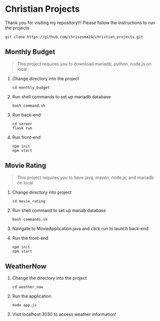 # Christian Projects
Thank you for visiting my repository!!! Please follow the instructions to run the projects
```
git clone https://github.com/chrisosma24/christian_projects.git
````
## Monthly Budget
> This project requires you to download mariadb, python, node.js on local
1. Change directory into the project

   ```
   cd monthly_budget
   ```
2. Run shell commands to set up mariadb database
   
   ```
   bash command.sh
   ```
3. Run back-end
   
   ```
   cd server
   flask run
   ```
4. Run front-end
   
   ```
   npm init
   npm start
   ```

## Movie Rating
> This project requires you to have java, maven, node.js, and mariadb on local
1. Change directory into project
   
   ```
   cd movie_rating
   ```
2. Run shell command to set up mariab database

   ```
   bash commands.sh
   ```
3. Navigate to MovieApplication.java and click run to launch back-end
4. Run the front-end

   ```
   npm init
   npm start
   ```

## WeatherNow
1. Change the directory into the project
   
   ```
   cd weather_now
   ```
2. Run the application
   
   ```
   node app.js
   ```
3. Visit localhost:3030 to access weather information!


